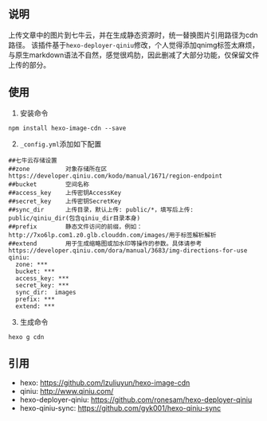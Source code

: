 ## 说明
上传文章中的图片到七牛云，并在生成静态资源时，统一替换图片引用路径为cdn路径。
该插件基于`hexo-deployer-qiniu`修改，个人觉得添加qnimg标签太麻烦，与原生markdown语法不自然，感觉很鸡肋，因此删减了大部分功能，仅保留文件上传的部分。

## 使用
1. 安装命令
```
npm install hexo-image-cdn --save
```

2. `_config.yml`添加如下配置
```
##七牛云存储设置
##zone          对象存储所在区 https://developer.qiniu.com/kodo/manual/1671/region-endpoint
##bucket        空间名称
##access_key    上传密钥AccessKey
##secret_key    上传密钥SecretKey
##sync_dir      上传目录，默认上传: public/*，填写后上传: public/qiniu_dir(包含qiniu_dir目录本身)
##prefix        静态文件访问的前缀，例如：http://7xo6lp.com1.z0.glb.clouddn.com/images/用于标签解析解析
##extend        用于生成缩略图或加水印等操作的参数。具体请参考https://developer.qiniu.com/dora/manual/3683/img-directions-for-use
qiniu:
  zone: ***
  bucket: ***
  access_key: ***
  secret_key: ***
  sync_dir:  images
  prefix: ***
  extend: ***
```
3. 生成命令
```
hexo g cdn
```

## 引用
* hexo: https://github.com/lzuliuyun/hexo-image-cdn
* qiniu: http://www.qiniu.com/
* hexo-deployer-qiniu: https://github.com/ronesam/hexo-deployer-qiniu
* hexo-qiniu-sync: https://github.com/gyk001/hexo-qiniu-sync
